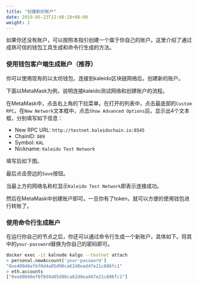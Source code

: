 ```yaml
---
title: "创建新的账户"
date: 2019-05-23T12:08:28+08:00
weight: 2
---
```


如果你还没有账户，可以按照本指引创建一个属于你自己的账户。这里介绍了通过成熟可信的钱包工具生成和命令行生成的方法。

### 使用钱包客户端生成账户（推荐）

你可以使用现有的以太坊钱包，连接到kaleido区块链网络后，创建新的账户。

下面以MetaMask为例，说明连接kaleido测试网络和创建账户的流程。

在MetaMask中，点击右上角的下拉菜单。在打开的列表中，点击最底部的`Custom RPC`。在`New Network`文本框中，点击`Show Advanced Options`后，显示出4个文本框，分别填写如下信息：

- New RPC URL: `http://testnet.kaleidochain.io:8545`
- ChainID: `889`
- Symbol: `KAL`
- Nickname: `Kaleido Test Network`

填写后如下图。

最后点击旁边的`Save`按钮。

当最上方的网络名称栏显示`Kaleido Test Network`即表示连接成功。

然后在MetaMask中创建账户即可。一旦你有了token，就可以方便的使用钱包进行转账了。

### 使用命令行生成账户

在运行你自己的节点之后，你还可以通过命令行生成一个新账户，具体如下。将其中的`your-password`替换为你自己的密码即可。

```bash
docker exec -it kalnode kalgo --testnet attach
> personal.newAccount('your-password')
"0xe40046ef6f0d4a05d90ca62d8ead47e21c886fc1"
> eth.accounts
["0xe40046ef6f0d4a05d90ca62d8ead47e21c886fc1"]
```
